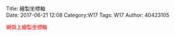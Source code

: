 Title: <font face="標楷體">繪製坐標軸</font><br>
Date: 2017-06-21 12:08
Category:W17
Tags: W17
Author: 40423105 

<font face="標楷體" color="red">
網頁上繪製坐標軸
</font><br>
<!-- PELICAN_END_SUMMARY -->
<!-- 導入 Brython 標準程式庫 -->

<p><script src="../data/Brython-3.3.1/brython.js"></script>
<script src="../data/Brython-3.3.1/brython_stdlib.js"></script></p>
<!-- 啟動 Brython -->

<script>
window.onload=function(){
// 設定 data/py 為共用程式路徑
brython({debug:1, pythonpath:['./../data/py']});
}
</script>

<!-- 以下實際利用  Brython 繪圖-->

<canvas id="onegear3" width="800" height="800"></canvas>

<div id="onegear_div" width="800" height="20"></div>

<script type="text/python3">
from browser import document as doc
import math
# deg 為角度轉為徑度的轉換因子
deg = math.pi/180.
# 定義 Spur 類別
class Spur(object):
    def __init__(self, ctx):
        self.ctx = ctx

# 設定畫線參數 
    def create_line1(self, x1, y1, x2, y2, width=3, fill="red"):
        self.ctx.beginPath()
        self.ctx.lineWidth = width
        self.ctx.moveTo(x1, y1)
        self.ctx.lineTo(x2, y2)
        self.ctx.strokeStyle = fill
        self.ctx.stroke()
    def create_line2(self, x1, y1, x2, y2, width=3, fill="green"):
        self.ctx.beginPath()
        self.ctx.lineWidth = width
        self.ctx.moveTo(x1, y1)
        self.ctx.lineTo(x2, y2)
        self.ctx.strokeStyle = fill
        self.ctx.stroke()
    def create_line3(self, x1, y1, x2, y2, width=3, fill="black"):
        self.ctx.beginPath()
        self.ctx.lineWidth = width
        self.ctx.moveTo(x1, y1)
        self.ctx.lineTo(x2, y2)
        self.ctx.strokeStyle = fill
        self.ctx.stroke()


    def Gear(self, midx, midy, rp, n=20, pa=20, color="black"):

        rp = 250
        imax = 15
        m=2*rp/n
        a=m
        d=1.25*m
        ra=rp+a

        # self.create_line(起點X, 起點Y, 終點X, 終點Y)
        # 畫出黑色外框
        self.create_line3(0, 0, 0, 800)
        self.create_line3(0, 800, 800, 800)
        self.create_line3(800, 800, 800, 0)
        self.create_line3(800, 0, 0, 0)
        self.create_line3(21.13, 16.62, 133, 16.62)
        self.create_line3(21.13, 16.62, 21.13, 120)
        self.create_line3(21.13, 120, 17, 110)
        self.create_line3(21.13, 120, 25.26, 110)
        self.create_line3(133, 16.62, 129, 11.62)
        self.create_line3(133, 16.62, 129, 21.62)
        
            
        self.create_line3(21.13, 120, 21, 115)       
      
        self.create_line1(350, 20, 350, 220)
        self.create_line1(350, 220, 450, 220)
        self.create_line1(450, 220, 450, 20)
        self.create_line1(450, 20, 350, 20)
        
        self.create_line2(350, 70, 200, 70)
        self.create_line2(200, 70, 200, 44.3)
        self.create_line2(200, 44.3, 100, 44.3)
        self.create_line2(100, 44.3, 100, 494.3)
        self.create_line2(100, 494.3, 50, 494.3)
        self.create_line2(50, 494.3, 50, 578.7)
        self.create_line2(50, 578.7, 86.5, 591.7)
        self.create_line2(86.5, 591.7, 123.8, 599.8)
        self.create_line2(123.8, 599.8, 162, 604.3)
        self.create_line2(162, 604.3, 202, 604.3)
        self.create_line2(202, 604.3, 202, 494.3)
        self.create_line2(202, 494.3, 152, 494.3)
        self.create_line2(152, 494.3, 152, 144.3)
        self.create_line2(152, 144.3, 202, 144.3)
        self.create_line2(202, 144.3, 202, 118.6)
        self.create_line2(202, 118.6, 352, 118.6)
        
        self.create_line2(450, 70, 600, 70)
        self.create_line2(600, 70, 600, 44.3)
        self.create_line2(600, 44.3, 700, 44.30)
        self.create_line2(700, 44.3, 700, 494.3)
        self.create_line2(700, 494.3, 750, 494.3)
        self.create_line2(750, 494.3, 750, 578.7)
        
        self.create_line2(750, 578.7, 713.5, 591.7)
        self.create_line2(713.5, 591.7, 676.2, 599.8)
        self.create_line2(676.2, 599.8, 638, 604.3) 
        self.create_line2(638, 604.3, 598, 604.3) 
        self.create_line2(598, 604.3, 598, 494.3)
        self.create_line2(598, 494.3, 648, 494.3)
        self.create_line2(648, 494.3, 648, 144.3)
        self.create_line2(648, 144.3, 598, 144.3)
        self.create_line2(598, 144.3, 598, 118.6)
        self.create_line2(598, 118.6, 448, 118.6) 
        
        if rd>rb:
            dr = (ra-rd)/imax
        else:
            dr=(ra-rb)/imax
        sigma=math.pi/(2*n)+math.tan(pa*deg)-pa*deg
        for j in range(-9, 10, +1):
            ang=-2.*j*math.pi/n+sigma
            ang2=2.*j*math.pi/n+sigma
            lxd=midx+rd*math.sin(ang2-2.*math.pi/n)
            lyd=midy-rd*math.cos(ang2-2.*math.pi/n)
            for i in range(imax+1):
                if rd>rb:
                    r=rd+i*dr
                else:
                    r=rb+i*dr
                theta=math.sqrt((r*r)/(rb*rb)-1.)
                alpha=theta-math.atan(theta)
                xpt=r*math.sin(alpha-ang)
                ypt=r*math.cos(alpha-ang)
                xd=rd*math.sin(-ang)
                yd=rd*math.cos(-ang)
                if(i==0):
                    last_x = midx+xd
                    last_y = midy-yd
            self.create_line((lxd),(lyd),(midx+xd),(midy-yd),fill=color)
            for i in range(imax+1):
                if rd>rb:
                    r=rd+i*dr
                else:
                    r=rb+i*dr
                theta=math.sqrt((r*r)/(rb*rb)-1.)
                alpha=theta-math.atan(theta)
                xpt=r*math.sin(ang2-alpha)
                ypt=r*math.cos(ang2-alpha)
                xd=rd*math.sin(ang2)
                yd=rd*math.cos(ang2)
                if(i==0):
                    last_x = midx+xd
                    last_y = midy-yd
                self.create_line((midx+xpt),(midy-ypt),(last_x),(last_y),fill=color)   
                if(i==imax):
                    rfx=midx+xpt
                    rfy=midy-ypt
                last_x = midx+xpt
                last_y = midy-ypt
            self.create_line(lfx,lfy,rfx,rfy,fill=color)
canvas = doc['onegear3']
ctx = canvas.getContext("2d")
x = (canvas.width)/2
y = (canvas.height)/2
r = 0.8*(canvas.height/2)
# 齒數
n = 36
# 壓力角
pa = 20
Spur(ctx).Gear(x, y, r, n, pa, "blue")
</script>